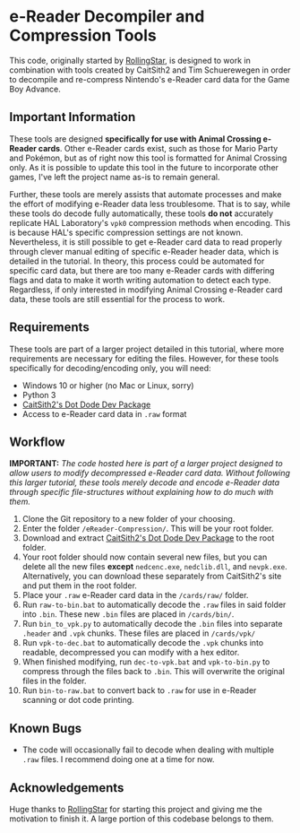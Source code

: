 # e-Reader Decompiler and Compression Tools
This code, originally started by [RollingStar](https://github.com/RollingStar/CardShark), is designed to work in combination with tools created by CaitSith2 and Tim Schuerewegen in order to decompile and re-compress Nintendo's e-Reader card data for the Game Boy Advance.


## Important Information
These tools are designed **specifically for use with Animal Crossing e-Reader cards**. Other e-Reader cards exist, such as those for Mario Party and Pokémon, but as of right now this tool is formatted for Animal Crossing only. As it is possible to update this tool in the future to incorporate other games, I've left the project name as-is to remain general. 

Further, these tools are merely assists that automate processes and make the effort of modifying e-Reader data less troublesome. That is to say, while these tools do decode fully automatically, these tools **do not** accurately replicate HAL Laboratory's `vpk0` compression methods when encoding. This is because HAL's specific compression settings are not known. Nevertheless, it is still possible to get e-Reader card data to read properly through clever manual editing of specific e-Reader header data, which is detailed in the tutorial. In theory, this process could be automated for specific card data, but there are too many e-Reader cards with differing flags and data to make it worth writing automation to detect each type. Regardless, if only interested in modifying Animal Crossing e-Reader card data, these tools are still essential for the process to work. 


## Requirements
These tools are part of a larger project detailed in this tutorial, where more requirements are necessary for editing the files. However, for these tools specifically for decoding/encoding only, you will need:

- Windows 10 or higher (no Mac or Linux, sorry)
- Python 3
- [CaitSith2's Dot Dode Dev Package](https://www.caitsith2.com/ereader/devtools.htm)
- Access to e-Reader card data in `.raw` format


## Workflow
**IMPORTANT:** *The code hosted here is part of a larger project designed to allow users to modify decompressed e-Reader card data. Without following this larger tutorial, these tools merely decode and encode e-Reader data through specific file-structures without explaining how to do much with them.* 

 1. Clone the Git repository to a new folder of your choosing.
 2. Enter the folder `/eReader-Compression/`. This will be your root folder.
 3. Download and extract [CaitSith2's Dot Dode Dev Package](https://www.caitsith2.com/ereader/devtools.htm) to the root folder.
 4. Your root folder should now contain several new files, but you can delete all the new files **except**  `nedcenc.exe`, `nedclib.dll`, and `nevpk.exe`. Alternatively, you can download these separately from CaitSith2's site and put them in the root folder.
 5. Place your `.raw` e-Reader card data in the `/cards/raw/` folder.
 6. Run `raw-to-bin.bat` to automatically decode the `.raw` files in said folder into `.bin`. These new `.bin` files are placed in `/cards/bin/`.
 7. Run `bin_to_vpk.py` to automatically decode the `.bin` files into separate `.header` and `.vpk` chunks. These files are placed in `/cards/vpk/`
 8. Run `vpk-to-dec.bat` to automatically decode the `.vpk` chunks into readable, decompressed you can modify with a hex editor.
 9. When finished modifying, run `dec-to-vpk.bat` and `vpk-to-bin.py` to compress through the files back to `.bin`. This will overwrite the original files in the folder.
 10. Run `bin-to-raw.bat` to convert back to `.raw` for use in e-Reader scanning or dot code printing. 


## Known Bugs
- The code will occasionally fail to decode when dealing with multiple `.raw` files. I recommend doing one at a time for now.


## Acknowledgements
Huge thanks to [RollingStar](https://github.com/RollingStar/CardShark) for starting this project and giving me the motivation to finish it. A large portion of this codebase belongs to them.
